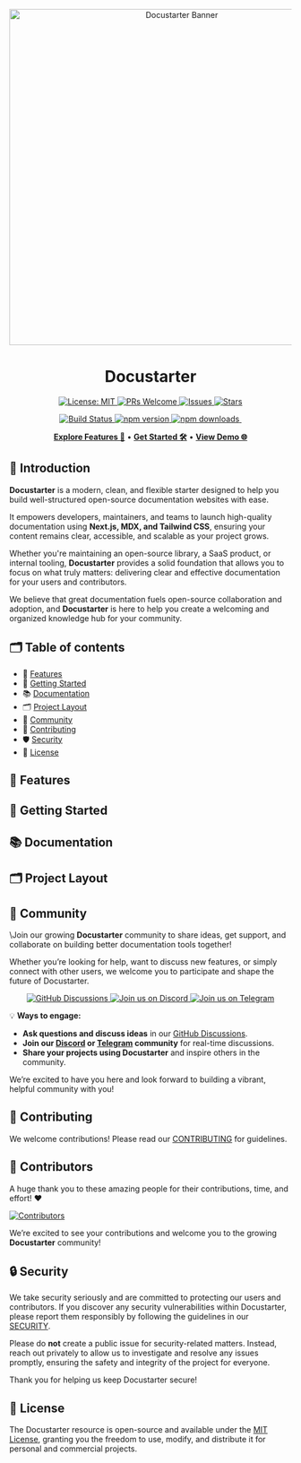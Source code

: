 <div align="center">
  <p align="center">
    <img src="https://raw.githubusercontent.com/DevAnonitos/Docustarter/main/assets/banner.png" alt="Docustarter Banner" width="600">
  </p>
  <h1 align="center">Docustarter</h1>
  
  <p align="center">
    <a href="LICENSE">
      <img src="https://img.shields.io/badge/License-MIT-blue.svg?style=flat-square" alt="License: MIT">
    </a>
    <a href="https://github.com/DevAnonitos/Docustarter/pulls">
      <img src="https://img.shields.io/badge/PRs-welcome-brightgreen.svg?style=flat-square" alt="PRs Welcome">
    </a>
    <a href="https://github.com/DevAnonitos/Docustarter/issues">
      <img src="https://img.shields.io/github/issues/DevAnonitos/Docustarter.svg?label=Issues&color=orange&style=flat-square" alt="Issues">
    </a>
    <a href="https://github.com/DevAnonitos/Docustarter">
      <img src="https://img.shields.io/github/stars/DevAnonitos/Docustarter?label=Stars&style=flat-square" alt="Stars">
    </a>
  </p>

  <p align="center">
    <a href="https://github.com/DevAnonitos/Docustarter/actions">
      <img src="https://img.shields.io/github/actions/workflow/status/DevAnonitos/Docustarter/ci-node.yml?label=Docustarter CI&logo=github&style=flat-square" alt="Build Status">
    </a>
    <a href="https://www.npmjs.com/package/docustarter">
      <img src="https://img.shields.io/npm/v/docustarter?label=Npm&color=blue&logo=npm&style=flat-square" alt="npm version">
    </a>
    <a href="https://www.npmjs.com/package/docustarter">
      <img src="https://img.shields.io/npm/dm/docustarter?label=Downloads&color=blueviolet&logo=npm&style=flat-square" alt="npm downloads">
    </a>
    <a href="https://github.com/DevAnonitos/Docustarter/discussions">
      <img src="https://img.shields.io/github/discussions/DevAnonitos/Docustarter?label=Discussions&style=flat-square" alt="">
    </a>
  </p>

  <p align="center">
    <a href="#-features"><strong>Explore Features 🚀</strong></a> •
    <a href="#-getting-started"><strong>Get Started 🛠️</strong></a> •
    <a href="https://docustarter.dev"><strong>View Demo 🌐</strong></a>
  </p>
</div>

## 📄 Introduction

**Docustarter** is a modern, clean, and flexible starter designed to help you build well-structured open-source documentation websites with ease.

It empowers developers, maintainers, and teams to launch high-quality documentation using **Next.js, MDX, and Tailwind CSS**, ensuring your content remains clear, accessible, and scalable as your project grows.

Whether you're maintaining an open-source library, a SaaS product, or internal tooling, **Docustarter** provides a solid foundation that allows you to focus on what truly matters: delivering clear and effective documentation for your users and contributors.

We believe that great documentation fuels open-source collaboration and adoption, and **Docustarter** is here to help you create a welcoming and organized knowledge hub for your community.

## 🗂️ Table of contents

- 🌟 [Features](#-features)
- 🚀 [Getting Started](#-getting-started)
- 📚 [Documentation](#-documentation)
- 🗂️ [Project Layout](#️-project-layout)
- 💬 [Community](#-community)
- 🤝 [Contributing](#-contributing)
- 🛡️ [Security](#-security)
- 📄 [License](#-license)

## <a name="-features">🌟 Features</a>

## <a name="-getting-started">🚀 Getting Started</a> 

## <a name="-documentation">📚 Documentation</a> 

## <a name="-project-layout">🗂️ Project Layout</a>

## <a name="-community">💬 Community</a> 

\Join our growing **Docustarter** community to share ideas, get support, and collaborate on building better documentation tools together!

Whether you’re looking for help, want to discuss new features, or simply connect with other users, we welcome you to participate and shape the future of Docustarter.

<p align="center">
  <a href="https://github.com/DevAnonitos/Docustarter/discussions">
    <img src="https://img.shields.io/github/discussions/DevAnonitos/Docustarter?style=for-the-badge&logo=github" alt="GitHub Discussions">
  </a>
  <a href="https://discord.gg/your-invite-code">
    <img src="https://img.shields.io/discord/your-discord-server-id?label=Discord&logo=discord&style=for-the-badge&color=5865F2" alt="Join us on Discord">
  </a>
  <a href="https://t.me/your-telegram-group">
    <img src="https://img.shields.io/badge/Telegram-Join%20Group-0088CC?logo=telegram&style=for-the-badge" alt="Join us on Telegram">
  </a>
</p>

💡 **Ways to engage:**
- **Ask questions and discuss ideas** in our [GitHub Discussions](https://github.com/DevAnonitos/Docustarter/discussions).
- **Join our [Discord](https://discord.gg/your-invite-code) or [Telegram](https://t.me/your-telegram-group) community** for real-time discussions.
- **Share your projects using Docustarter** and inspire others in the community.

We’re excited to have you here and look forward to building a vibrant, helpful community with you!

## <a name="-contributing">🤝 Contributing</a> 

We welcome contributions! Please read our [CONTRIBUTING](CONTRIBUTING.md) for guidelines.

## 🌟 Contributors

A huge thank you to these amazing people for their contributions, time, and effort! ❤️

[![Contributors](https://contrib.rocks/image?repo=DevAnonitos/Docustarter)](https://github.com/DevAnonitos/Docustarter/graphs/contributors)

<!-- <p align="center">
  <a href="https://github.com/DevAnonitos/Docustarter/graphs/contributors">
    <img src="https://img.shields.io/github/contributors/DevAnonitos/Docustarter?color=blue&style=for-the-badge&logo=github" alt="GitHub contributors">
  </a>
  <a href="https://github.com/DevAnonitos/Docustarter/commits/main">
    <img src="https://img.shields.io/github/last-commit/DevAnonitos/Docustarter?style=for-the-badge&logo=git" alt="Last Commit">
  </a>
  <a href="https://github.com/DevAnonitos/Docustarter/commits/main">
    <img src="https://img.shields.io/github/commit-activity/m/DevAnonitos/Docustarter?style=for-the-badge&logo=github" alt="Commit Activity">
  </a>
</p> -->

We’re excited to see your contributions and welcome you to the growing **Docustarter** community!

## <a name="-security">🔒 Security</a> 

We take security seriously and are committed to protecting our users and contributors. If you discover any security vulnerabilities within Docustarter, please report them responsibly by following the guidelines in our [SECURITY](SECURITY.md).

Please do **not** create a public issue for security-related matters. Instead, reach out privately to allow us to investigate and resolve any issues promptly, ensuring the safety and integrity of the project for everyone.

Thank you for helping us keep Docustarter secure!

## <a name="-license">📜 License</a> 

The Docustarter resource is open-source and available under the [MIT License](LICENSE), granting you the freedom to use, modify, and distribute it for personal and commercial projects. 

<!-- --- -->
